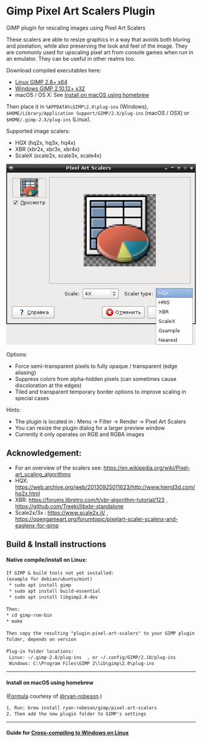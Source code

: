 Gimp Pixel Art Scalers Plugin
===========

GIMP plugin for rescaling images using Pixel Art Scalers

These scalers are able to resize graphics in a way that avoids both bluring and pixelation, while also preserving the look and feel of the image. They are commonly used for upscaling pixel art from console games when run in an emulator. They can be useful in other realms too.

Download compiled executables here:
 * [Linux GIMP 2.8+ x64](/bin/linux)
 * [Windows GIMP 2.10.12+ x32](/bin/windows)
 * macOS / OS X: See [Install on macOS using homebrew](#install-on-macos-using-homebrew)

Then place it in `%APPDATA%\GIMP\2.X\plug-ins` (Windows), `$HOME/Library/Application Support/GIMP/2.X/plug-ins` (macOS / OSX) or `$HOME/.gimp-2.X/plug-ins` (Linux).

Supported image scalers:
 * HQX (hq2x, hq3x, hq4x)
 * XBR (xbr2x, xbr3x, xbr4x)
 * ScaleX (scale2x, scale3x, scale4x)

![GIMP Image Editor using Pixel Art Scalers Plugin](https://raw.githubusercontent.com/bbbbbr/gimp-plugin-pixel-art-scalers/master/info/gimp-plugin-pixel-art-scalers.png)


Options:
 * Force semi-transparent pixels to fully opaque / transparent (edge aliasing)
 * Suppress colors from alpha-hidden pixels (can sometimes cause discoloration at the edges)
 * Tiled and transparent temporary border options to improve scaling in special cases


Hints:
 * The plugin is located in : Menu -> Filter -> Render -> Pixel Art Scalers
 * You can resize the plugin dialog for a larger preview window
 * Currently it only operates on RGB and RGBA images


## Acknowledgement:
  * For an overview of the scalers see: https://en.wikipedia.org/wiki/Pixel-art_scaling_algorithms
  * HQX: https://web.archive.org/web/20130925011623/http://www.hiend3d.com/hq2x.html
  * XBR: https://forums.libretro.com/t/xbr-algorithm-tutorial/123 , https://github.com/Treeki/libxbr-standalone
  * Scale2x/3x : https://www.scale2x.it/ , https://opengameart.org/forumtopic/pixelart-scaler-scalenx-and-eaglenx-for-gimp

## Build & Install instructions

#### Native compile/install on Linux:
```
If GIMP & build tools not yet installed:
(example for debian/ubuntu/mint)
 * sudo apt install gimp
 * sudo apt install build-essential
 * sudo apt install libgimp2.0-dev

Then:
* cd gimp-rom-bin
* make

Then copy the resulting "plugin-pixel-art-scalers" to your GIMP plugin folder, depends on version

Plug-in folder locations:
 Linux: ~/.gimp-2.8/plug-ins  , or ~/.config/GIMP/2.10/plug-ins
 Windows: C:\Program Files\GIMP 2\lib\gimp\2.0\plug-ins

```
---
#### Install on macOS using homebrew
([Formula](https://github.com/ryan-robeson/homebrew-gimp/releases) courtesy of [@ryan-robeson](https://github.com/ryan-robeson).)
```
1. Run: brew install ryan-robeson/gimp/pixel-art-scalers
2. Then add the new plugin folder to GIMP's settings
```
---
#### Guide for [Cross-compiling to Windows on Linux](https://github.com/bbbbbr/gimp-rom-bin/blob/master/doc/GIMP%20jhbuild%20for%20Windows%20on%20Linux.md)

